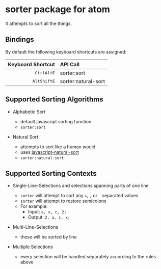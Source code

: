 # sorter package for atom

It attempts to sort all the things.

## Bindings

By default the following keyboard shortcuts are assigned:

|                          Keyboard Shortcut | API Call            |
|-------------------------------------------:|:--------------------|
| <kbd>Ctrl</kbd><kbd>Alt</kbd><kbd>E</kbd>  | sorter:sort         |
| <kbd>Alt</kbd><kbd>Shift</kbd><kbd>E</kbd> | sorter:natural-sort |

## Supported Sorting Algorithms

* Alphabetic Sort

	* default javascript sorting function
	* `sorter:sort`

* Natural Sort

	* attempts to sort like a human would
	* uses [javascript-natural-sort](https://npmjs.org/package/javascript-natural-sort)
	* `sorter:natural-sort`

## Supported Sorting Contexts

* Single-Line-Selections and selections spanning parts of one line

	* `sorter` will attempt to sort any `=`, `,` or ` ` separated values
	* `sorter` will attempt to restore semicolons
	* For example:
		* Input: `a, x, c, 2;`
		* Output: `2, a, c, x;`

* Multi-Line-Selections

	* these will be sorted by line

* Multiple Selections

	* every selection will be handled separately according to the rules above
